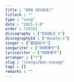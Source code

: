 ```yaml
---
title : "BON VOYAGE!"
titlech : ""
type : "song"
date : "2021-1-8"
order : 340101
discography : ["DOUBLE S"]
discographyId : ["double-s"]
singer : ["範田紗々"]
songwriter : ["岡崎律子"]
lyricwriter : ["岡崎律子"]
arranger : ["?"]
slug : "/songs/bon-voyage"
tags : []
remarks : ""
---
```


